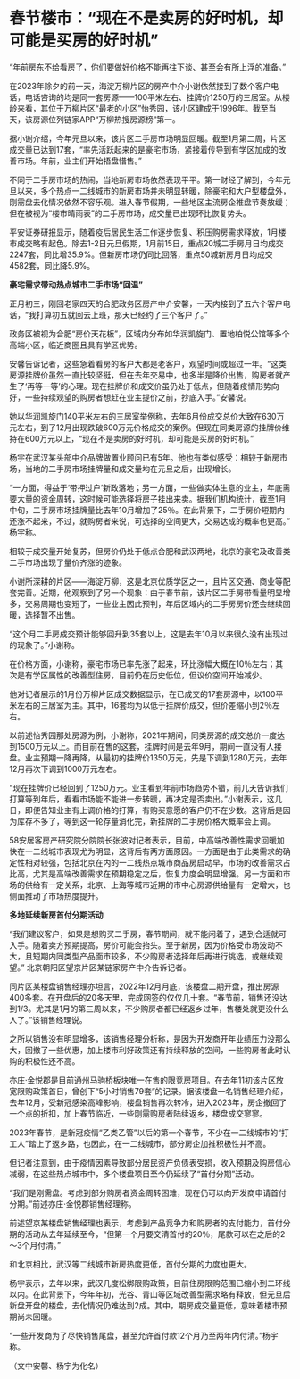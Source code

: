 # 春节楼市：“现在不是卖房的好时机，却可能是买房的好时机”

“年前房东不给看房了，你们要做好价格不能再往下谈、甚至会有所上浮的准备。”

在2023年除夕的前一天，海淀万柳片区的房产中介小谢依然接到了数个客户电话，电话咨询的均是同一套房源——100平米左右、挂牌价1250万的三居室。从楼龄来看，其位于万柳片区“最老的小区”怡秀园，该小区建成于1996年。截至当天，该房源位列链家APP“万柳热搜房源榜”第一。

据小谢介绍，今年元旦以来，该片区二手房市场明显回暖。截至1月第二周，片区成交量已达到17套，“率先活跃起来的是豪宅市场，紧接着传导到有学区加成的改善市场。年前，业主们开始捂盘惜售。”

不同于二手房市场的热闹，当地新房市场依然表现平平。第一财经了解到，今年元旦以来，多个热点一二线城市的新房市场并未明显转暖，除豪宅和大户型楼盘外，刚需盘去化情况依然不容乐观。进入春节假期，一些地区主流房企推盘节奏放缓；但在被视为“楼市晴雨表”的二手房市场，成交量已出现环比恢复势头。

平安证券研报显示，随着疫后居民生活工作逐步恢复、积压购房需求释放，1月楼市成交略有起色。除去1-2日元旦假期，1月前15日，重点20城二手房月日均成交2247套，同比增35.9%。但新房市场仍同比回落，重点50城新房月日均成交4582套，同比降5.9%。

**豪宅需求带动热点城市二手市场“回温”**

正月初三，刚回老家四天的合肥政务区房产中介安馨，一天内接到了五六个客户电话，“我打算初五就回去上班，那天已经约了三个客户了。”

政务区被视为合肥“房价天花板”，区域内分布如华润凯旋门、置地柏悦公馆等多个高端小区，临近商圈且具有学区优势。

安馨告诉记者，这些急着看房的客户大都是老客户，观望时间或超过一年。“这类房源挂牌价虽然一直比较坚挺，但在去年交易中，也多半是降价出售，购房者就产生了‘再等一等’的心理。现在挂牌价和成交价虽仍处于低点，但随着疫情形势向好，一些持续观望的购房者想赶在业主提价之前，抄底入手。”安馨说。

她以华润凯旋门140平米左右的三居室举例称，去年6月份成交总价大致在630万元左右，到了12月出现跌破600万元价格成交的案例。但现在同类房源的挂牌价维持在600万元以上，“现在不是卖房的好时机，却可能是买房的好时机。”

杨宇在武汉某头部中介品牌做置业顾问已有5年。他也有类似感受：相较于新房市场，当地的二手房市场挂牌量和成交量均在元旦之后，出现增长。

“一方面，得益于‘带押过户’新政落地；另一方面，一些做实体生意的业主，年底需要大量的资金周转，这时候可能选择将房子挂出来卖。据我们机构统计，截至1月中旬，二手房市场挂牌量比去年10月增加了25％。在此背景下，二手房价短期内还涨不起来，不过，就购房者来说，可选择的空间更大，交易达成的概率也更高。”
杨宇称。

相较于成交量开始复苏，但房价仍处于低点合肥和武汉两地，北京的豪宅及改善类二手市场出现了量价齐涨的迹象。

小谢所深耕的片区——海淀万柳，这是北京优质学区之一，且片区交通、商业等配套完善。近期，他观察到了另一个现象：由于春节前，该片区二手房带看量明显增多，交易周期也变短了，一些业主因此预判，年后区域内的二手房房价还会继续回暖，选择暂不出售。

“这个月二手房成交预计能够回升到35套以上，这是去年10月以来很久没有出现过的现象了。”小谢称。

在价格方面，小谢称，豪宅市场已率先涨了起来，环比涨幅大概在10％左右；其次是有学区属性的改善型住房，目前仍在历史低位，但议价空间开始减少。

他对记者展示的1月份万柳片区成交数据显示，在已成交的17套房源中，以100平米左右的三居室为主。其中，16套均为以低于挂牌价成交，但价差缩小到2％左右。

以前述怡秀园那处房源为例，小谢称，2021年期间，同类房源的成交总价一度达到1500万元以上。而目前在售的这套，挂牌时间是去年9月，期间一直没有人接盘。业主预期一降再降，从最初的挂牌价1350万元，先是下调到1280万元，去年12月再次下调到1000万元左右。

“现在挂牌价已经回到了1250万元。业主看到年前市场趋势不错，前几天告诉我们打算等到年后，看看市场能不能进一步转暖，再决定是否卖出。”小谢表示，这几日，即便告知业主有上调价格的打算，有购买意愿的客户仍不在少数。这背后是因为库存不多了，等到这一轮存量消化完，新挂牌的二手房价格大概率会上调。

58安居客房产研究院分院院长张波对记者表示，目前，中高端改善性需求回暖加快在一二线城市表现尤为明显，这背后有两方面原因。一方面是由于此类需求的确定性相对较强，包括北京在内的一二线热点城市商品房启动早，市场的改善需求占比高，尤其是高端改善需求在预期稳定之后，恢复力度会明显增强。另一方面和市场的供给有一定关系，北京、上海等城市近期的市中心房源供给量有一定增大，也侧面推动了市场热度提升。

**多地延续新房首付分期活动**

“我们建议客户，如果是想购买二手房，春节期间，就不能闲着了，遇到合适就可入手。随着卖方预期提高，房价可能会抬头。至于新房，因为价格受市场波动不大，且短期内同类型产品面市较多，不少购房者选择年后再进行挑选，或继续观望。”
北京朝阳区望京片区某链家房产中介告诉记者。

同片区某楼盘销售经理亦坦言，2022年12月月底，该楼盘二期开盘，推出房源400多套。在开盘后的20多天里，完成网签的仅仅几十套。“春节前，销售还没达到1/3。尤其是1月的第三周以来，不少购房者都已经返乡过年，售楼处就更没什么人了。”该销售经理说。

之所以销售没有明显增多，该销售经理分析称，是因为开发商开年业绩压力没那么大，回撤了一些优惠，加上楼市利好政策还有持续释放的空间，一些购房者此时认购的积极性还不高。

亦庄·金悦郡是目前通州马驹桥板块唯一在售的限竞房项目。在去年11初该片区放宽限购政策首日，曾创下“5小时销售79套”的记录。据该楼盘一名销售经理介绍，去年12月，受新冠感染高峰影响，楼盘销售再次转冷，进入2023年，房企撤回了一个点的折扣，加上春节临近，一些刚需购房者陆续返乡，楼盘成交寥寥。

2023年春节，是新冠疫情“乙类乙管”以后的第一个春节，不少在一二线城市的“打工人”踏上了返乡路，也因此，在一二线城市，部分房企加推积极性并不高。

但记者注意到，由于疫情因素导致部分居民资产负债表受损，收入预期及购房信心减弱，在这些热点城市中，多个楼盘项目至今仍延续了“首付分期”活动。

“我们是刚需盘。考虑到部分购房者资金周转困难，现在仍可以向开发商申请首付分期。”前述亦庄·金悦郡销售经理称。

前述望京某楼盘销售经理也表示，考虑到产品竞争力和购房者的支付能力，首付分期的活动从去年延续至今，“但第一个月要交清首付的20％，尾款可以在之后的2～3个月付清。”

和北京相比，武汉等二线城市新房热度更低，首付分期的力度也更大。

杨宇表示，去年以来，武汉几度松绑限购政策，目前住房限购范围已缩小到二环线以内。在此背景下，今年年初，光谷、青山等区域改善型需求略有释放，但元旦后新盘开盘的楼盘，去化情况仍难达到2成。其中，期房成交量更低，意味着楼市预期尚未回暖。

“一些开发商为了尽快销售尾盘，甚至允许首付款12个月乃至两年内付清。”杨宇称。

（文中安馨、杨宇为化名）

